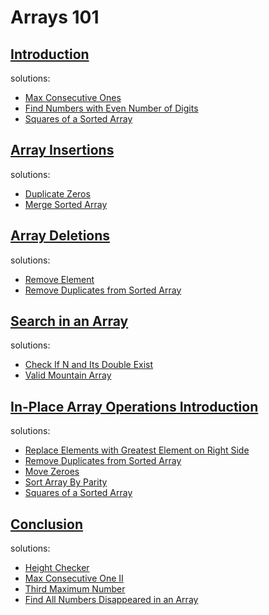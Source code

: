 # Arrays 101

## [Introduction](https://leetcode.com/explore/learn/card/fun-with-arrays/521/introduction/3221/)

solutions:

- [Max Consecutive Ones](problems/max_consecutive_ones.go)
- [Find Numbers with Even Number of Digits](problems/even_number_digits.go)
- [Squares of a Sorted Array](problems/squares_array.go)

## [Array Insertions](https://leetcode.com/explore/learn/card/fun-with-arrays/525/inserting-items-into-an-array/3244/)

solutions:

- [Duplicate Zeros](problems/duplicate_zeros.go)
- [Merge Sorted Array](problems/merge_sorted_array.go)

## [Array Deletions](https://leetcode.com/explore/learn/card/fun-with-arrays/526/deleting-items-from-an-array/3246/)

solutions:

- [Remove Element](problems/remove_elements.go)
- [Remove Duplicates from Sorted Array](problems/remove_duplicates.go)

## [Search in an Array](https://leetcode.com/explore/learn/card/fun-with-arrays/527/searching-for-items-in-an-array/3296/)

solutions:

- [Check If N and Its Double Exist](problems/check_exists.go)
- [Valid Mountain Array](problems/mountain_array.go)

## [In-Place Array Operations Introduction](https://leetcode.com/explore/learn/card/fun-with-arrays/511/in-place-operations/3257/)

solutions:

- [Replace Elements with Greatest Element on Right Side](problems/replace_right.go)
- [Remove Duplicates from Sorted Array](problems/remove_duplicates.go)
- [Move Zeroes](problems/move_zeros.go)
- [Sort Array By Parity](problems/sort_parity.go)
- [Squares of a Sorted Array](problems/squares_array.go)

## [Conclusion](https://leetcode.com/explore/learn/card/fun-with-arrays/523/conclusion/3220/)

solutions:

- [Height Checker](problems/height_checker.go)
- [Max Consecutive One II]()
- [Third Maximum Number](problems/third_max.go)
- [Find All Numbers Disappeared in an Array](problems/find_all.go)

